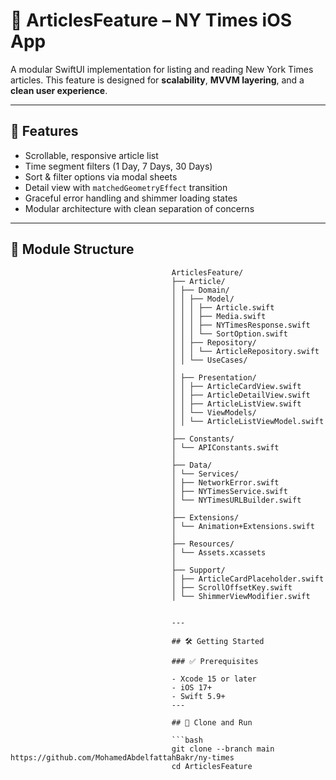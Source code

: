 # 📰 ArticlesFeature – NY Times iOS App

A modular SwiftUI implementation for listing and reading New York Times articles.
This feature is designed for **scalability**, **MVVM layering**, and a **clean user experience**.

---

## 🚀 Features

- Scrollable, responsive article list
- Time segment filters (1 Day, 7 Days, 30 Days)
- Sort & filter options via modal sheets
- Detail view with `matchedGeometryEffect` transition
- Graceful error handling and shimmer loading states
- Modular architecture with clean separation of concerns

---

## 📁 Module Structure

                                        ArticlesFeature/
                                        ├── Article/
                                        │ ├── Domain/
                                        │ │ ├── Model/
                                        │ │ │ ├── Article.swift
                                        │ │ │ ├── Media.swift
                                        │ │ │ ├── NYTimesResponse.swift
                                        │ │ │ └── SortOption.swift
                                        │ │ ├── Repository/
                                        │ │ │ └── ArticleRepository.swift
                                        │ │ └── UseCases/
                                        │
                                        │ ├── Presentation/
                                        │ │ ├── ArticleCardView.swift
                                        │ │ ├── ArticleDetailView.swift
                                        │ │ ├── ArticleListView.swift
                                        │ │ └── ViewModels/
                                        │ │ └── ArticleListViewModel.swift
                                        │
                                        ├── Constants/
                                        │ └── APIConstants.swift
                                        │
                                        ├── Data/
                                        │ └── Services/
                                        │ ├── NetworkError.swift
                                        │ ├── NYTimesService.swift
                                        │ └── NYTimesURLBuilder.swift
                                        │
                                        ├── Extensions/
                                        │ └── Animation+Extensions.swift
                                        │
                                        ├── Resources/
                                        │ └── Assets.xcassets
                                        │
                                        ├── Support/
                                        │ ├── ArticleCardPlaceholder.swift
                                        │ ├── ScrollOffsetKey.swift
                                        │ └── ShimmerViewModifier.swift
                                        
                                        
                                        ---

                                        ## 🛠️ Getting Started

                                        ### ✅ Prerequisites

                                        - Xcode 15 or later
                                        - iOS 17+
                                        - Swift 5.9+
                                        ---

                                        ## 🔁 Clone and Run

                                        ```bash
                                        git clone --branch main https://github.com/MohamedAbdelfattahBakr/ny-times
                                        cd ArticlesFeature

